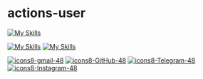 # actions-user
[![My Skills](https://skillicons.dev/icons?i=github)](https://t.me/farfaraway10)

[![My Skills](https://skillicons.dev/icons?i=instagram)](https://skillicons.dev)   [![My Skills](https://skillicons.dev/icons?i=twitter)](https://skillicons.dev)



[![icons8-gmail-48](https://img.icons8.com/3d-fluency/48/gmail.png)](mailto:YeBeKhe@gmail.com)
[![icons8-GitHub-48](https://img.icons8.com/3d-fluency/48/github.png)](https://twitter.com/YeBeKhe)
[![icons8-Telegram-48](https://img.icons8.com/3d-fluency/48/telegram.png)](https://t.me/YeBeKhe)
[![icons8-Instagram-48](https://img.icons8.com/3d-fluency/48/instagram-new.png)](https://twitter.com/YeBeKhe)

